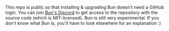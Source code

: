 This repo is public so that installing & upgrading Bun doesn't need a GitHub login. You can join [Bun's Discord](https://bun.sh/discord) to get access to the repository with the source code (which is MIT-licensed). Bun is still very experimental. If you don't know what Bun is, you'll have to look elsewhere for an explanation :)
